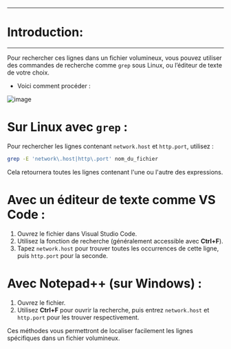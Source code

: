 ------------------------------
# Introduction: 
------------------------------

Pour rechercher ces lignes dans un fichier volumineux, vous pouvez utiliser des commandes de recherche comme `grep` sous Linux, ou l’éditeur de texte de votre choix. 
- Voici comment procéder :

![image](https://github.com/user-attachments/assets/172c7f10-2ba2-4e01-b0a3-67499fa1e2d2)

# Sur Linux avec `grep` :
Pour rechercher les lignes contenant `network.host` et `http.port`, utilisez :
```bash
grep -E 'network\.host|http\.port' nom_du_fichier
```
Cela retournera toutes les lignes contenant l'une ou l'autre des expressions.

# Avec un éditeur de texte comme VS Code :
1. Ouvrez le fichier dans Visual Studio Code.
2. Utilisez la fonction de recherche (généralement accessible avec **Ctrl+F**).
3. Tapez `network.host` pour trouver toutes les occurrences de cette ligne, puis `http.port` pour la seconde.

# Avec Notepad++ (sur Windows) :
1. Ouvrez le fichier.
2. Utilisez **Ctrl+F** pour ouvrir la recherche, puis entrez `network.host` et `http.port` pour les trouver respectivement.

Ces méthodes vous permettront de localiser facilement les lignes spécifiques dans un fichier volumineux.
